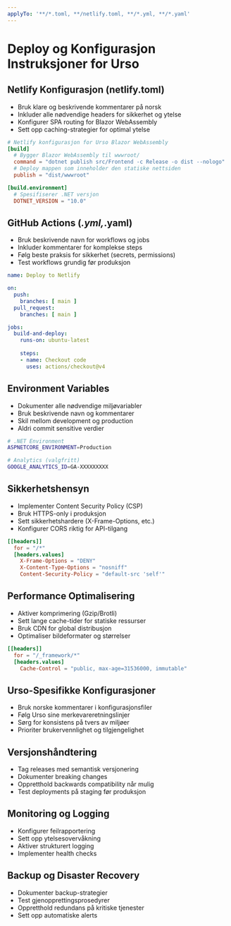 ```yaml
---
applyTo: '**/*.toml, **/netlify.toml, **/*.yml, **/*.yaml'
---
```

# Deploy og Konfigurasjon Instruksjoner for Urso

## Netlify Konfigurasjon (netlify.toml)

- Bruk klare og beskrivende kommentarer på norsk
- Inkluder alle nødvendige headers for sikkerhet og ytelse
- Konfigurer SPA routing for Blazor WebAssembly
- Sett opp caching-strategier for optimal ytelse

```toml
# Netlify konfigurasjon for Urso Blazor WebAssembly
[build]
  # Bygger Blazor WebAssembly til wwwroot/
  command = "dotnet publish src/Frontend -c Release -o dist --nologo"
  # Deploy mappen som inneholder den statiske nettsiden
  publish = "dist/wwwroot"

[build.environment]
  # Spesifiserer .NET versjon
  DOTNET_VERSION = "10.0"
```

## GitHub Actions (*.yml,*.yaml)

- Bruk beskrivende navn for workflows og jobs
- Inkluder kommentarer for komplekse steps
- Følg beste praksis for sikkerhet (secrets, permissions)
- Test workflows grundig før produksjon

```yaml
name: Deploy to Netlify

on:
  push:
    branches: [ main ]
  pull_request:
    branches: [ main ]

jobs:
  build-and-deploy:
    runs-on: ubuntu-latest
    
    steps:
    - name: Checkout code
      uses: actions/checkout@v4
```

## Environment Variables

- Dokumenter alle nødvendige miljøvariabler
- Bruk beskrivende navn og kommentarer
- Skil mellom development og production
- Aldri commit sensitive verdier

```bash
# .NET Environment
ASPNETCORE_ENVIRONMENT=Production

# Analytics (valgfritt)
GOOGLE_ANALYTICS_ID=GA-XXXXXXXXX
```

## Sikkerhetshensyn

- Implementer Content Security Policy (CSP)
- Bruk HTTPS-only i produksjon
- Sett sikkerhetshardere (X-Frame-Options, etc.)
- Konfigurer CORS riktig for API-tilgang

```toml
[[headers]]
  for = "/*"
  [headers.values]
    X-Frame-Options = "DENY"
    X-Content-Type-Options = "nosniff"
    Content-Security-Policy = "default-src 'self'"
```

## Performance Optimalisering

- Aktiver komprimering (Gzip/Brotli)
- Sett lange cache-tider for statiske ressurser
- Bruk CDN for global distribusjon
- Optimaliser bildeformater og størrelser

```toml
[[headers]]
  for = "/_framework/*"
  [headers.values]
    Cache-Control = "public, max-age=31536000, immutable"
```

## Urso-Spesifikke Konfigurasjoner

- Bruk norske kommentarer i konfigurasjonsfiler
- Følg Urso sine merkevareretningslinjer
- Sørg for konsistens på tvers av miljøer
- Prioriter brukervennlighet og tilgjengelighet

## Versjonshåndtering

- Tag releases med semantisk versjonering
- Dokumenter breaking changes
- Oppretthold backwards compatibility når mulig
- Test deployments på staging før produksjon

## Monitoring og Logging

- Konfigurer feilrapportering
- Sett opp ytelsesovervåkning
- Aktiver strukturert logging
- Implementer health checks

## Backup og Disaster Recovery

- Dokumenter backup-strategier
- Test gjenopprettingsprosedyrer
- Oppretthold redundans på kritiske tjenester
- Sett opp automatiske alerts
